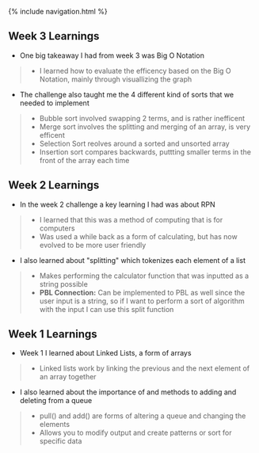 {% include navigation.html %}

## Week 3 Learnings
- One big takeaway I had from week 3 was Big O Notation
>- I learned how to evaluate the efficency based on the Big O Notation, mainly through visuallizing the graph
- The challenge also taught me the 4 different kind of sorts that we needed to implement
>- Bubble sort involved swapping 2 terms, and is rather inefficent
>- Merge sort involves the splitting and merging of an array, is very efficent
>- Selection Sort reolves around a sorted and unsorted array
>- Insertion sort compares backwards, puttting smaller terms in the front of the array each time

## Week 2 Learnings
- In the week 2 challenge a key learning I had was about RPN
>- I learned that this was a method of computing that is for computers
>- Was used a while back as a form of calculating, but has now evolved to be more user friendly
- I also learned about "splitting" which tokenizes each element of a list
>- Makes performing the calculator function that was inputted as a string possible
>- **PBL Connection:** Can be implemented to PBL as well since the user input is a string, so if I want to perform a sort of algorithm with the input I can use this split function

## Week 1 Learnings
- Week 1 I learned about Linked Lists, a form of arrays
>- Linked lists work by linking the previous and the next element of an array together
- I also learned about the importance of and methods to adding and deleting from a queue
>- pull() and add() are forms of altering a queue and changing the elements
>- Allows you to modify output and create patterns or sort for specific data
